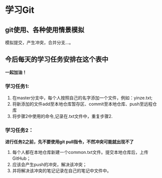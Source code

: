 # 学习Git

## git使用、各种使用情景模拟
  模拟提交，产生冲突，合并分支...。

## 今后每天的学习任务安排在这个表中
  **一起加油！**

### 学习任务1:

  1. 在master分支中，每个人按照自己的名字添加一个文件，例如：yinze.txt;
  2. 将新添加的文件add至本地仓库暂存区、commit至本地仓库、push至远程仓库
  3. 将步骤2中使用的命令,记录在.txt文件中，重复步骤2.

### 学习任务2：
  **进行任务2之前，先不要使用git pull指令，不然冲突可能就出现不了**
  1. 每个人都在本地仓库新建一个common.txt文件。提交本地仓库后，上传GitHub；  
  2. 应该会产生push的冲突，解决该冲突；   
  3. 并将解决该冲突的笔记记录在自己的笔记中文件中。
